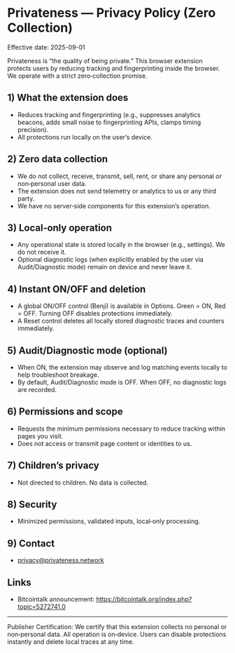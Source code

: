 # Privateness — Privacy Policy (Zero Collection)

Effective date: 2025-09-01

Privateness is “the quality of being private.” This browser extension protects users by reducing tracking and fingerprinting inside the browser. We operate with a strict zero‑collection promise.

## 1) What the extension does

- Reduces tracking and fingerprinting (e.g., suppresses analytics beacons, adds small noise to fingerprinting APIs, clamps timing precision).
- All protections run locally on the user’s device.

## 2) Zero data collection

- We do not collect, receive, transmit, sell, rent, or share any personal or non‑personal user data.
- The extension does not send telemetry or analytics to us or any third party.
- We have no server‑side components for this extension’s operation.

## 3) Local‑only operation

- Any operational state is stored locally in the browser (e.g., settings). We do not receive it.
- Optional diagnostic logs (when explicitly enabled by the user via Audit/Diagnostic mode) remain on device and never leave it.

## 4) Instant ON/OFF and deletion

- A global ON/OFF control (Benji) is available in Options. Green = ON, Red = OFF. Turning OFF disables protections immediately.
- A Reset control deletes all locally stored diagnostic traces and counters immediately.

## 5) Audit/Diagnostic mode (optional)

- When ON, the extension may observe and log matching events locally to help troubleshoot breakage.
- By default, Audit/Diagnostic mode is OFF. When OFF, no diagnostic logs are recorded.

## 6) Permissions and scope

- Requests the minimum permissions necessary to reduce tracking within pages you visit.
- Does not access or transmit page content or identities to us.

## 7) Children’s privacy

- Not directed to children. No data is collected.

## 8) Security

- Minimized permissions, validated inputs, local‑only processing.

## 9) Contact

- [privacy@privateness.network](mailto:privacy@privateness.network)

## Links

- Bitcointalk announcement: <https://bitcointalk.org/index.php?topic=5272741.0>

---

Publisher Certification: We certify that this extension collects no personal or non‑personal data. All operation is on‑device. Users can disable protections instantly and delete local traces at any time.
